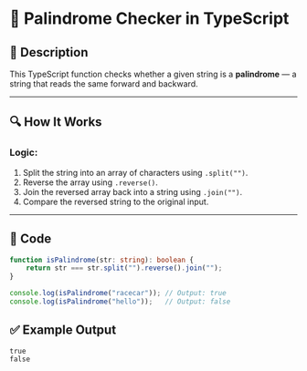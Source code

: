 # 📌 Palindrome Checker in TypeScript

## 🚀 Description
This TypeScript function checks whether a given string is a **palindrome** — a string that reads the same forward and backward.

---

## 🔍 How It Works

### Logic:
1. Split the string into an array of characters using `.split("")`.
2. Reverse the array using `.reverse()`.
3. Join the reversed array back into a string using `.join("")`.
4. Compare the reversed string to the original input.

---

## 📂 Code

```typescript
function isPalindrome(str: string): boolean {
    return str === str.split("").reverse().join("");
}

console.log(isPalindrome("racecar")); // Output: true
console.log(isPalindrome("hello"));   // Output: false
```
## ✅ Example Output
```
true
false
```

